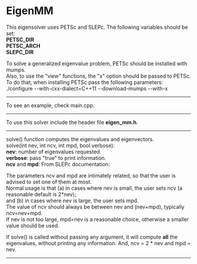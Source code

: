 # EigenMM

This eigensolver uses PETSc and SLEPc. The following variables should be set:\
**PETSC_DIR\
PETSC_ARCH\
SLEPC_DIR**

To solve a generalized eigenvalue problem, PETSc should be installed with mumps.\
Also, to use the "view" functions, the "x" option should be passed to PETSc.\
To do that, when installing PETSc pass the following parameters:\
./configure --with-cxx-dialect=C++11 --download-mumps  --with-x

---

To see an example, check main.cpp.

---

To use this solver include the header file **eigen_mm.h**.

---

solve() function computes the eigenvalues and eigenvectors.\
solve(int nev, int ncv, int mpd, bool verbose):\
**nev**: number of eigenvalues requested.\
**verbose**: pass "true" to print information.\
**ncv** and **mpd**: From SLEPc documentation:

 The parameters ncv and mpd are intimately related, so that the user is advised to set one of them at most.\
 Normal usage is that (a) in cases where nev is small, the user sets ncv (a reasonable default is 2*nev);\
 and (b) in cases where nev is large, the user sets mpd.\
 The value of ncv should always be between nev and (nev+mpd), typically ncv=nev+mpd.\
 If nev is not too large, mpd=nev is a reasonable choice, otherwise a smaller value should be used.
 
 If solve() is called without passing any argument, it will compute **all** the eigenvalues, without printing any information. And, ncv = 2 * nev and mpd = nev.

---
